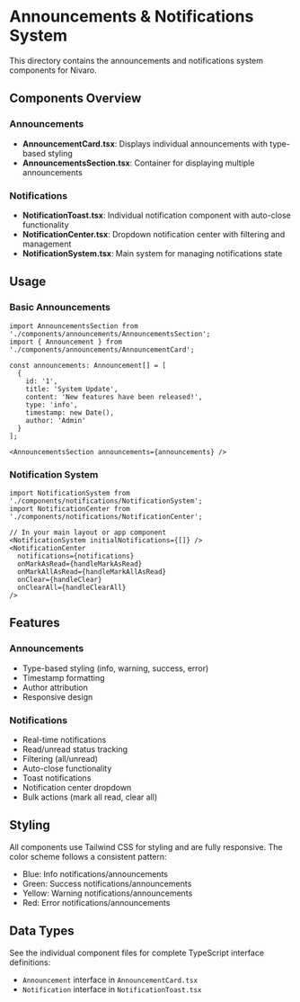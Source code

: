 # Announcements & Notifications System

This directory contains the announcements and notifications system components for Nivaro.

## Components Overview

### Announcements
- **AnnouncementCard.tsx**: Displays individual announcements with type-based styling
- **AnnouncementsSection.tsx**: Container for displaying multiple announcements

### Notifications
- **NotificationToast.tsx**: Individual notification component with auto-close functionality
- **NotificationCenter.tsx**: Dropdown notification center with filtering and management
- **NotificationSystem.tsx**: Main system for managing notifications state

## Usage

### Basic Announcements
```tsx
import AnnouncementsSection from './components/announcements/AnnouncementsSection';
import { Announcement } from './components/announcements/AnnouncementCard';

const announcements: Announcement[] = [
  {
    id: '1',
    title: 'System Update',
    content: 'New features have been released!',
    type: 'info',
    timestamp: new Date(),
    author: 'Admin'
  }
];

<AnnouncementsSection announcements={announcements} />
```

### Notification System
```tsx
import NotificationSystem from './components/notifications/NotificationSystem';
import NotificationCenter from './components/notifications/NotificationCenter';

// In your main layout or app component
<NotificationSystem initialNotifications={[]} />
<NotificationCenter 
  notifications={notifications}
  onMarkAsRead={handleMarkAsRead}
  onMarkAllAsRead={handleMarkAllAsRead}
  onClear={handleClear}
  onClearAll={handleClearAll}
/>
```

## Features

### Announcements
- Type-based styling (info, warning, success, error)
- Timestamp formatting
- Author attribution
- Responsive design

### Notifications
- Real-time notifications
- Read/unread status tracking
- Filtering (all/unread)
- Auto-close functionality
- Toast notifications
- Notification center dropdown
- Bulk actions (mark all read, clear all)

## Styling

All components use Tailwind CSS for styling and are fully responsive. The color scheme follows a consistent pattern:
- Blue: Info notifications/announcements
- Green: Success notifications/announcements
- Yellow: Warning notifications/announcements
- Red: Error notifications/announcements

## Data Types

See the individual component files for complete TypeScript interface definitions:
- `Announcement` interface in `AnnouncementCard.tsx`
- `Notification` interface in `NotificationToast.tsx`